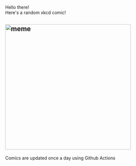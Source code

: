 Hello there! <br>Here's a random xkcd comic!<br>
## <img src="https://imgs.xkcd.com/comics/bakers_units.png" alt="meme" width="400"/><br>
Comics are updated once a day using Github Actions